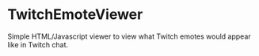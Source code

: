 # TwitchEmoteViewer
Simple HTML/Javascript viewer to view what Twitch emotes would appear like in Twitch chat.
